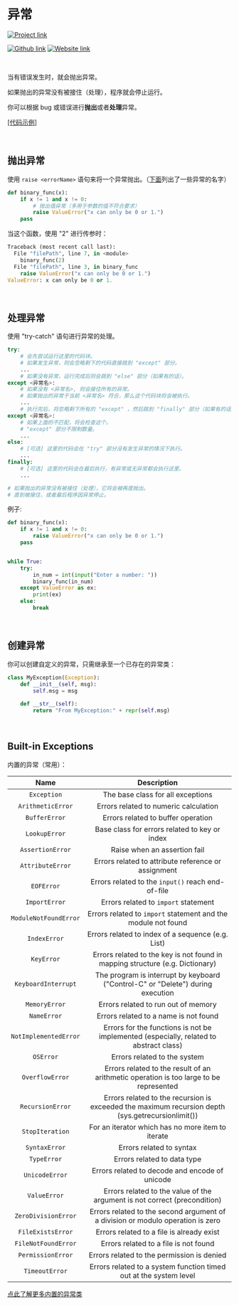 # 异常
[![Project link](https://img.shields.io/badge/From%200%20To-Python-blue?style=for-the-badge&logo=Python&logoColor=FFD43B&logoWidth=15&labelColor=566163&color=3776AB)](https://github.com/FaDrYL/From0ToPython) 

[![Github link](https://img.shields.io/badge/FaDrYL--blue?style=social&logo=Github&logoWidth=15)](https://github.com/FaDrYL)
[![Website link](https://img.shields.io/badge/FaDr-YL-blue?style=flat&color=009f9f)](https://www.fadryl.com/)

<br/>

当有错误发生时，就会抛出异常。

如果抛出的异常没有被接住（处理），程序就会停止运行。

你可以根据 bug 或错误进行**抛出**或者**处理**异常。

[[代码示例]](Exceptions_sample.py)

<br/>

## 抛出异常
使用 `raise <errorName>` 语句来将一个异常抛出。（[下面](#built-in-exceptions)列出了一些异常的名字）

```Python
def binary_func(x):
    if x != 1 and x != 0:
        # 抛出值异常（多用于参数的值不符合要求）
        raise ValueError("x can only be 0 or 1.")
    pass
```

当这个函数，使用 "2" 进行传参时：

```Python
Traceback (most recent call last):
  File "filePath", line 7, in <module>
    binary_func(2)
  File "filePath", line 3, in binary_func
    raise ValueError("x can only be 0 or 1.")
ValueError: x can only be 0 or 1.
```

<br/>

## 处理异常
使用 "try-catch" 语句进行异常的处理。

```Python
try:
    # 会先尝试运行这里的代码块。
    # 如果发生异常，则会忽略剩下的代码直接跳到 "except" 部分。
    ...
    # 如果没有异常，运行完成后则会跳到 "else" 部分（如果有的话）。
except <异常名>:
    # 如果没有 <异常名>, 则会接住所有的异常。
    # 如果抛出的异常于当前 <异常名> 符合，那么这个代码块将会被执行。
    ...
    # 执行完后，将忽略剩下所有的 "except" ，然后跳到 "finally" 部分（如果有的话）。
except <异常名>:
    # 如果上面的不匹配，将会检查这个。
    # "except" 部分不限制数量。
    ...
else:
    # [可选] 这里的代码会在 "try" 部分没有发生异常的情况下执行。
    ...
finally:
    # [可选] 这里的代码会在最后执行，有异常或无异常都会执行这里。
    ...

# 如果抛出的异常没有被接住（处理），它将会被再度抛出。
# 直到被接住，或者最后程序因异常停止。
```

例子:

```Python
def binary_func(x):
    if x != 1 and x != 0:
        raise ValueError("x can only be 0 or 1.")
    pass


while True:
    try:
        in_num = int(input("Enter a number: "))
        binary_func(in_num)
    except ValueError as ex:
        print(ex)
    else:
        break
```

<br/>

## 创建异常
你可以创建自定义的异常，只需继承至一个已存在的异常类：

```Python
class MyException(Exception):
    def __init__(self, msg):
        self.msg = msg
    
    def __str__(self):
        return "From MyException:" + repr(self.msg)
```

<br/>

## Built-in Exceptions
内置的异常（常用）：

| Name | Description |
|:----:|:-----------:|
| `Exception` | The base class for all exceptions |
| `ArithmeticError` | Errors related to numeric calculation |
| `BufferError` | Errors related to buffer operation |
| `LookupError` | Base class for errors related to key or index |
| `AssertionError` | Raise when an assertion fail |
| `AttributeError` | Errors related to attribute reference or assignment |
| `EOFError` | Errors related to the `input()` reach end-of-file |
| `ImportError` | Errors related to `import` statement |
| `ModuleNotFoundError` | Errors related to `import` statement and the module not found |
| `IndexError` | Errors related to index of a sequence (e.g. List) |
| `KeyError` | Errors related to the key is not found in mapping structure (e.g. Dictionary) |
| `KeyboardInterrupt` | The program is interrupt by keyboard ("Control-C" or "Delete") during execution | 
| `MemoryError` | Errors related to run out of memory |
| `NameError` | Errors related to a name is not found |
| `NotImplementedError` | Errors for the functions is not be implemented (especially, related to abstract class) |
| `OSError` | Errors related to the system |
| `OverflowError` | Errors related to the result of an arithmetic operation is too large to be represented |
| `RecursionError` | Errors related to the recursion is exceeded the maximum recursion depth (sys.getrecursionlimit()) |
| `StopIteration` | For an iterator which has no more item to iterate |
| `SyntaxError` | Errors related to syntax |
| `TypeError` | Errors related to data type |
| `UnicodeError` | Errors related to decode and encode of unicode |
| `ValueError` | Errors related to the value of the argument is not correct (precondition) |
| `ZeroDivisionError` | Errors related to the second argument of a division or modulo operation is zero |
| `FileExistsError` | Errors related to a file is already exist |
| `FileNotFoundError` | Errors related to a file is not found |
| `PermissionError` | Errors related to the permission is denied |
| `TimeoutError` | Errors related to a system function timed out at the system level |

[点此了解更多内置的异常类](https://docs.python.org/3/library/exceptions.html#bltin-exceptions)

